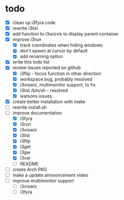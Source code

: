 # todo

- [x] clean up i3fyra code
- [x] rewrite i3list
- [x] add function to i3wizvis to display parent container
- [x] improve i3run
  - [x] track coordinates when hiding windows
  - [x] don't spawn at cursor by default
  - [x] add renaming option
- [x] write this todo list
- [x] review issues reported on github
  - [x] i3flip - focus function in other direction
  - [x] workspace bug, probably resolved
  - [x] i3viswiz, multimonitor support, to fix
  - [x] i3list /bin/sh - resolved
  - [x] watsons issues
- [x] create better installation with make
- [ ] rewrite install.sh
- [ ] improve documentation
  - [x] i3fyra
  - [x] i3run
  - [x] i3viswiz
  - [x] i3list
  - [x] i3flip
  - [x] i3get
  - [x] i3gw
  - [x] i3var
  - [ ] README
- [ ] create Arch PKG
- [ ] make a update announcement video
- [ ] improve multimonitor support
  - [ ] i3viswiz
  - [ ] i3fyra
